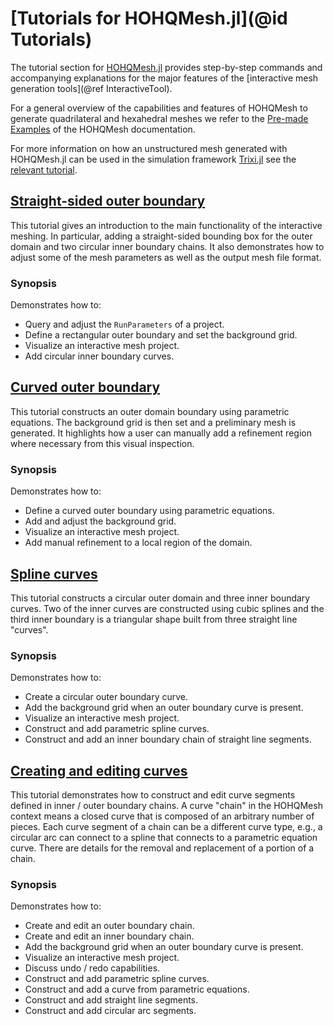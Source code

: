 # [Tutorials for HOHQMesh.jl](@id Tutorials)

The tutorial section for [HOHQMesh.jl](https://github.com/trixi-framework/HOHQMesh.jl)
provides step-by-step commands and accompanying explanations for the major features of the
[interactive mesh generation tools](@ref InteractiveTool).

For a general overview of the capabilities and features of HOHQMesh to generate quadrilateral
and hexahedral meshes we refer to the
[Pre-made Examples](https://trixi-framework.github.io/HOHQMesh/examples/) of the HOHQMesh
documentation.

For more information on how an unstructured mesh generated with HOHQMesh.jl can be used in
the simulation framework [Trixi.jl](https://github.com/trixi-framework/Trixi.jl) see the
[relevant tutorial](https://trixi-framework.github.io/Trixi.jl/stable/tutorials/hohqmesh_tutorial/).

## [Straight-sided outer boundary](@ref)

This tutorial gives an introduction to the main functionality of the interactive meshing.
In particular, adding a straight-sided bounding box for the outer domain
and two circular inner boundary chains.
It also demonstrates how to adjust some of the mesh parameters as well as
the output mesh file format.

### Synopsis

Demonstrates how to:
* Query and adjust the `RunParameters` of a project.
* Define a rectangular outer boundary and set the background grid.
* Visualize an interactive mesh project.
* Add circular inner boundary curves.

## [Curved outer boundary](@ref)

This tutorial constructs an outer domain boundary using parametric equations.
The background grid is then set and a preliminary mesh is generated.
It highlights how a user can manually add a refinement region where
necessary from this visual inspection.

### Synopsis

Demonstrates how to:
* Define a curved outer boundary using parametric equations.
* Add and adjust the background grid.
* Visualize an interactive mesh project.
* Add manual refinement to a local region of the domain.

## [Spline curves](@ref)

This tutorial constructs a circular outer domain and three inner boundary curves.
Two of the inner curves are constructed using cubic splines and the third inner
boundary is a triangular shape built from three straight line "curves".

### Synopsis

Demonstrates how to:
* Create a circular outer boundary curve.
* Add the background grid when an outer boundary curve is present.
* Visualize an interactive mesh project.
* Construct and add parametric spline curves.
* Construct and add an inner boundary chain of straight line segments.

## [Creating and editing curves](@ref)

This tutorial demonstrates how to construct and edit curve segments defined
in inner / outer boundary chains.
A curve "chain" in the HOHQMesh context means a closed curve that is
composed of an arbitrary number of pieces.
Each curve segment of a chain can be a different curve type, e.g., a circular
arc can connect to a spline that connects to a parametric equation curve.
There are details for the removal and replacement of a portion of a chain.

### Synopsis

Demonstrates how to:
* Create and edit an outer boundary chain.
* Create and edit an inner boundary chain.
* Add the background grid when an outer boundary curve is present.
* Visualize an interactive mesh project.
* Discuss undo / redo capabilities.
* Construct and add parametric spline curves.
* Construct and add a curve from parametric equations.
* Construct and add straight line segments.
* Construct and add circular arc segments.